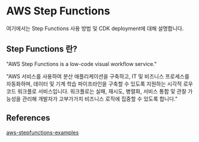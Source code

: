 # AWS Step Functions

여기에서는 Step Functions 사용 방법 및 CDK deployment에 대해 설명합니다. 

## Step Functions 란?

"AWS Step Functions is a low-code visual workflow service."

"AWS 서비스를 사용하여 분산 애플리케이션을 구축하고, IT 및 비즈니스 프로세스를 자동화하며, 데이터 및 기계 학습 파이프라인을 구축할 수 있도록 지원하는 시각적 로우 코드 워크플로 서비스입니다. 워크플로는 실패, 재시도, 병렬화, 서비스 통합 및 관찰 가능성을 관리해 개발자가 고부가가치 비즈니스 로직에 집중할 수 있도록 합니다."




## References

[aws-stepfunctions-examples](https://github.com/aws-samples/aws-stepfunctions-examples)

